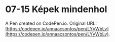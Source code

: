 # 07-15 Képek mindenhol

A Pen created on CodePen.io. Original URL: [https://codepen.io/annaacsontos/pen/LYyWbLv](https://codepen.io/annaacsontos/pen/LYyWbLv).


